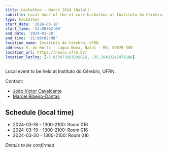 ```yaml
---
title: Hackathon - March 2024 (Natal)
subtitle: Local node of the nf-core hackathon at Instituto do Cérebro, UFRN, Natal - Brazil
type: hackathon
start_date: '2024-03-18'
start_time: '13:00+02:00'
end_date: '2024-03-20'
end_time: '21:00+02:00'
location_name: Instituto do Cérebro, UFRN
address: R. do Horto - Lagoa Nova, Natal - RN, 59076-550
location_url: https://neuro.ufrn.br/
location_latlng: [-5.833473893839016, -35.20483247479188]
---
```


Local event to be held at Instituto do Cérebro, UFRN.

Contact:

- [<i class="fab fa-slack"></i> João Victor Cavalcante](https://nfcore.slack.com/team/U044E439ABX)
- [<i class="fab fa-slack"></i> Marcel Ribeiro-Dantas](https://nfcore.slack.com/team/U03932BSX1V)

## Schedule (local time)

- 2024-03-18 - 1300-2100: Room 016
- 2024-03-19 - 1300-2100: Room 016
- 2024-03-20 - 1300-2100: Room 016

_Details to be confirmed_
